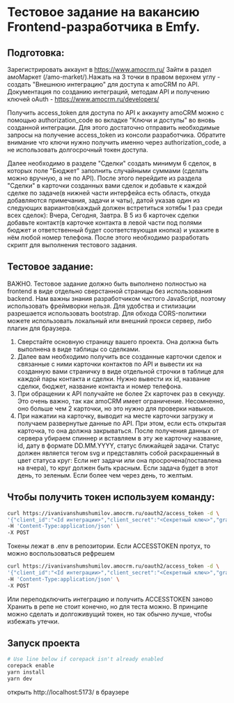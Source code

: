 # Тестовое задание на вакансию Frontend-разработчика в Emfy.

## Подготовка:

Зарегистрировать аккаунт в https://www.amocrm.ru/ Зайти в раздел амоМаркет (/amo-market/).Нажать на 3 точки в правом верхнем углу - создать "Внешнюю интеграцию" для доступа к amoCRM по API. Документация по созданию интеграций, методам API и получению ключей oAuth - https://www.amocrm.ru/developers/

Получить access_token для доступа по API к аккаунту amoCRM можно с помощью authorization_code во вкладке "Ключи и доступы" во вновь созданной интеграции. Для этого достаточно отправить необходимые запросы на получение access_token из консоли разработчика. Обратите внимание что ключи нужно получить именно через authorization_code, а не использовать долгосрочный токен доступа.

Далее необходимо в разделе "Сделки" создать минимум 6 сделок, в которых поле "Бюджет" заполнить случайными суммами (сделать можно вручную, а не по API). После этого перейдите из раздела "Сделки" в карточки созданных вами сделок и добавьте к каждой сделке по задаче(в нижней части интерфейса есть область, откуда добавляются примечания, задачи и чаты), датой указав один из следующих вариантов(каждый должен встретиться хотябы 1 раз среди всех сделок): Вчера, Сегодня, Завтра. В 5 из 6 карточек сделки добавьте контакт(в карточке контакта в левой части под полями бюджет и ответственный будет соответствующая кнопка) и укажите в нём любой номер телефона. После этого необходимо разработать скрипт для выполнения тестового задания.

## Тестовое задание:

ВАЖНО. Тестовое задание должно быть выполнено полностью на frontend в виде отдельно сверстанной страницы без использования backend.
Нам важны знания разработчиком чистого JavaScript, поэтому использовать фреймворки нельзя. Для удобства и стилизации разрешается использовать bootstrap.
Для обхода CORS-политики можете использовать локальный или внешний прокси сервер, либо плагин для браузера.

1. Сверстайте основную страницу вашего проекта. Она должна быть выполнена в виде таблицы со сделками.
2. Далее вам необходимо получить все созданные карточки сделок и связанные с ними карточки контактов по API и вывести их на
   созданную вами страничку в виде отдельной строчки в таблице для каждой пары контакта и сделки.
   Нужно вывести их id, название сделки, бюджет, название контакта и номер телефона.
3. При обращении к API получайте не более 2х карточек раз в секунду. Это очень важно,
   так как amoCRM имеет ограничение. Несомненно, оно больше чем 2 карточки, но это
   нужно для проверки навыков.
4. При нажатии на карточку, выводит на месте карточки загрузку и получаем
   развернутые данные по API.
   При этом, если есть открытая карточка, то она должна закрываться.
   После получения данных от сервера убираем спиннер и вставляем в эту же карточку
   название, id, дату в формате DD.MM.YYYY, статус ближайщей задачи.
   Статус должен является тегом svg и представлять собой раскрашенный в цвет статуса
   круг:
   Если нет задачи или она просрочена(поставлена на вчера), то круг должен быть красным.
   Если задача будет в этот день, то зеленым.
   Если более чем через день, то желтым.

## Чтобы получить токен используем команду:

```bash
curl https://ivanivanshumshumilov.amocrm.ru/oauth2/access_token -d \
'{"client_id":"<Id интеграции>","client_secret":"<Секретный ключ>","grant_type":"authorization_code","code":"<Код авторизации>","redirect_uri":"https://ivanivanshumshumilov.amocrm.ru/"}' \
-H 'Content-Type:application/json' \
-X POST
```

Токены лежат в .env в репозитории. Если ACCESSTOKEN протух, то можно воспользоваться рефрешем

```bash
curl https://ivanivanshumshumilov.amocrm.ru/oauth2/access_token -d \
'{"client_id":"<Id интеграции>","client_secret":"<Секретный ключ>","grant_type":"refresh_token","refresh_token":"<Refresh токен>","redirect_uri":"https://ivanivanshumshumilov.amocrm.ru/"}' \
-H 'Content-Type:application/json' \
-X POST
```

Или переподключить интеграцию и получить ACCESSTOKEN заново
Хранить в репе не стоит конечно, но для теста можно.
В принципе можно сделать и долгоживущий токен, но так обычно лучше, чтобы избежать утечки.

## Запуск проекта

```bash
# Use line below if corepack isn't already enabled
corepack enable
yarn install
yarn dev
```

открыть http://localhost:5173/ в браузере
